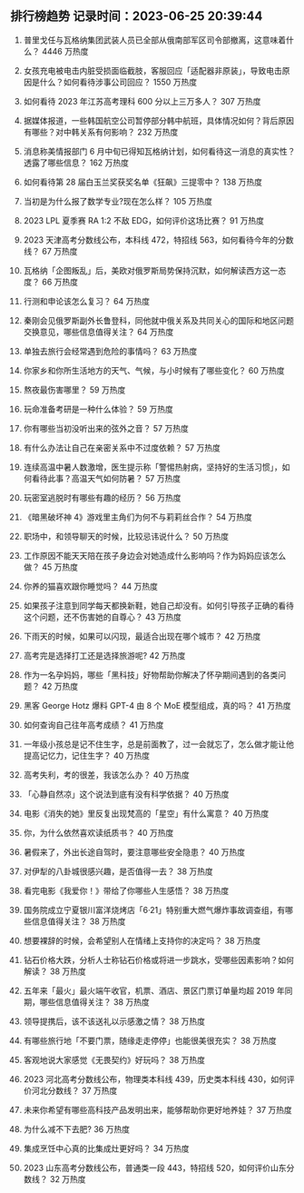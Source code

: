 
## 排行榜趋势 记录时间：2023-06-25 20:39:44
  
  1. 普里戈任与瓦格纳集团武装人员已全部从俄南部军区司令部撤离，这意味着什么？ 4446 万热度
    
  2. 女孩充电被电击内脏受损面临截肢，客服回应「适配器非原装」，导致电击原因是什么？如何看待涉事公司回应？ 1550 万热度
    
  3. 如何看待 2023 年江苏高考理科 600 分以上三万多人？ 307 万热度
    
  4. 据媒体报道，一些韩国航空公司暂停部分韩中航班，具体情况如何？背后原因有哪些？对中韩关系有何影响？ 232 万热度
    
  5. 消息称美情报部门 6 月中旬已得知瓦格纳计划，如何看待这一消息的真实性？透露了哪些信息？ 162 万热度
    
  6. 如何看待第 28 届白玉兰奖获奖名单《狂飙》三提零中？ 138 万热度
    
  7. 当初是为什么报了数学专业?现在怎么样？ 105 万热度
    
  8. 2023 LPL 夏季赛 RA 1:2 不敌 EDG，如何评价这场比赛？ 91 万热度
    
  9. 2023 天津高考分数线公布，本科线 472，特招线 563，如何看待今年的分数线？ 67 万热度
    
  10. 瓦格纳「企图叛乱」后，美欧对俄罗斯局势保持沉默，如何解读西方这一态度？ 66 万热度
    
  11. 行测和申论该怎么复习？ 64 万热度
    
  12. 秦刚会见俄罗斯副外长鲁登科，同他就中俄关系及共同关心的国际和地区问题交换意见，哪些信息值得关注？ 64 万热度
    
  13. 单独去旅行会经常遇到危险的事情吗？ 63 万热度
    
  14. 你家乡和你所生活地方的天气、气候，与小时候有了哪些变化？ 60 万热度
    
  15. 熬夜最伤害哪里？ 59 万热度
    
  16. 玩命准备考研是一种什么体验？ 59 万热度
    
  17. 你有哪些当初没听出来的弦外之音？ 57 万热度
    
  18. 有什么办法让自己在亲密关系中不过度依赖？ 57 万热度
    
  19. 连续高温中暑人数激增，医生提示称「警惕热射病，坚持好的生活习惯」，如何看待此事？高温天气如何防暑？ 57 万热度
    
  20. 玩密室逃脱时有哪些有趣的经历？ 56 万热度
    
  21. 《暗黑破坏神 4》游戏里主角们为何不与莉莉丝合作？ 54 万热度
    
  22. 职场中，和领导聊天的时候，比较忌讳说什么？ 50 万热度
    
  23. 工作原因不能天天陪在孩子身边会对她造成什么影响吗？作为妈妈应该怎么做？ 45 万热度
    
  24. 你养的猫喜欢跟你睡觉吗？ 44 万热度
    
  25. 如果孩子注意到同学每天都换新鞋，她自己却没有。如何引导孩子正确的看待这个问题，还不伤害她的自尊心？ 43 万热度
    
  26. 下雨天的时候，如果可以闪现，最适合出现在哪个城市？ 42 万热度
    
  27. 高考完是选择打工还是选择旅游呢? 42 万热度
    
  28. 作为一名孕妈妈，哪些「黑科技」好物帮助你解决了怀孕期间遇到的各类问题？ 42 万热度
    
  29. 黑客 George Hotz 爆料 GPT-4 由 8 个 MoE 模型组成，真的吗？ 41 万热度
    
  30. 如何查询自己往年高考成绩？ 41 万热度
    
  31. 一年级小孩总是记不住生字，总是前面教了，过一会就忘了，怎么做才能让他提高记忆力，记住生字？ 40 万热度
    
  32. 高考失利，考的很差，我该怎么办？ 40 万热度
    
  33. 「心静自然凉」这个说法到底有没有科学依据？ 40 万热度
    
  34. 电影《消失的她》里反复出现梵高的「星空」有什么寓意？ 40 万热度
    
  35. 你，为什么依然喜欢读纸质书？ 40 万热度
    
  36. 暑假来了，外出长途自驾时，要注意哪些安全隐患？ 40 万热度
    
  37. 对伊犁的八卦城很感兴趣，是否值得一去？ 38 万热度
    
  38. 看完电影《我爱你！》带给了你哪些人生感悟？ 38 万热度
    
  39. 国务院成立宁夏银川富洋烧烤店「6·21」特别重大燃气爆炸事故调查组，有哪些信息值得关注？ 38 万热度
    
  40. 想要裸辞的时候，会希望别人在情绪上支持你的决定吗？ 38 万热度
    
  41. 钻石价格大跌，分析人士称钻石价格或将进一步跳水，受哪些因素影响？如何解读？ 38 万热度
    
  42. 五年来「最火」最火端午收官，机票、酒店、景区门票订单量均超 2019 年同期，哪些信息值得关注？ 38 万热度
    
  43. 领导提携后，该不该送礼以示感激之情？ 38 万热度
    
  44. 有哪些旅行地「不要门票，随缘走走停停」也能很美很充实？ 38 万热度
    
  45. 客观地说大家感觉《无畏契约》好玩吗？ 38 万热度
    
  46. 2023 河北高考分数线公布，物理类本科线 439，历史类本科线 430，如何评价河北分数线？ 37 万热度
    
  47. 未来你希望有哪些高科技产品发明出来，能够帮助你更好地养娃？ 37 万热度
    
  48. 为什么减不下去肥? 36 万热度
    
  49. 集成烹饪中心真的比集成灶更好吗？ 34 万热度
    
  50. 2023 山东高考分数线公布，普通类一段 443，特招线 520，如何评价山东分数线？ 32 万热度
    